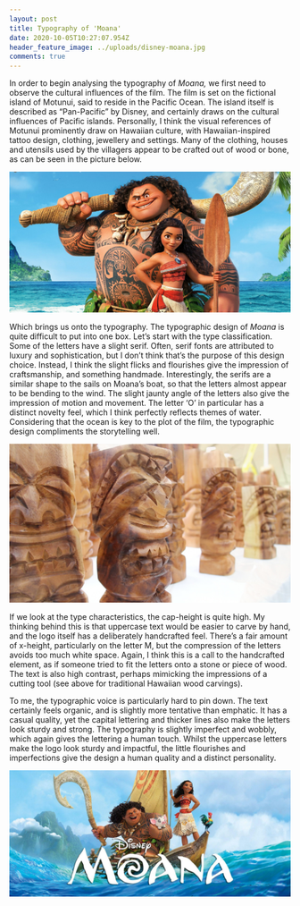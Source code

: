 ```yaml
---
layout: post
title: Typography of 'Moana'
date: 2020-10-05T10:27:07.954Z
header_feature_image: ../uploads/disney-moana.jpg
comments: true
---
```

In order to begin analysing the typography of *Moana,* we first need to observe the cultural influences of the film. The film is set on the fictional island of Motunui, said to reside in the Pacific Ocean. The island itself is described as “Pan-Pacific” by Disney, and certainly draws on the cultural influences of Pacific islands. Personally, I think the visual references of Motunui prominently draw on Hawaiian culture, with Hawaiian-inspired tattoo design, clothing, jewellery and settings. Many of the clothing, houses and utensils used by the villagers appear to be crafted out of wood or bone, as can be seen in the picture below.

![](../uploads/moana.jpg)

Which brings us onto the typography. The typographic design of *Moana* is quite difficult to put into one box. Let’s start with the type classification. Some of the letters have a slight serif. Often, serif fonts are attributed to luxury and sophistication, but I don’t think that’s the purpose of this design choice. Instead, I think the slight flicks and flourishes give the impression of craftsmanship, and something handmade. Interestingly, the serifs are a similar shape to the sails on Moana’s boat, so that the letters almost appear to be bending to the wind. The slight jaunty angle of the letters also give the impression of motion and movement. The letter ‘O’ in particular has a distinct novelty feel, which I think perfectly reflects themes of water. Considering that the ocean is key to the plot of the film, the typographic design compliments the storytelling well.

![](../uploads/hawaii-wood-carving.jpg)

If we look at the type characteristics, the cap-height is quite high. My thinking behind this is that uppercase text would be easier to carve by hand, and the logo itself has a deliberately handcrafted feel. There’s a fair amount of x-height, particularly on the letter M, but the compression of the letters avoids too much white space. Again, I think this is a call to the handcrafted element, as if someone tried to fit the letters onto a stone or piece of wood. The text is also high contrast, perhaps mimicking the impressions of a cutting tool (see above for traditional Hawaiian wood carvings).

To me, the typographic voice is particularly hard to pin down. The text certainly feels organic, and is slightly more tentative than emphatic. It has a casual quality, yet the capital lettering and thicker lines also make the letters look sturdy and strong. The typography is slightly imperfect and wobbly, which again gives the lettering a human touch. Whilst the uppercase letters make the logo look sturdy and impactful, the little flourishes and imperfections give the design a human quality and a distinct personality.

![](../uploads/moana-2.jpg)